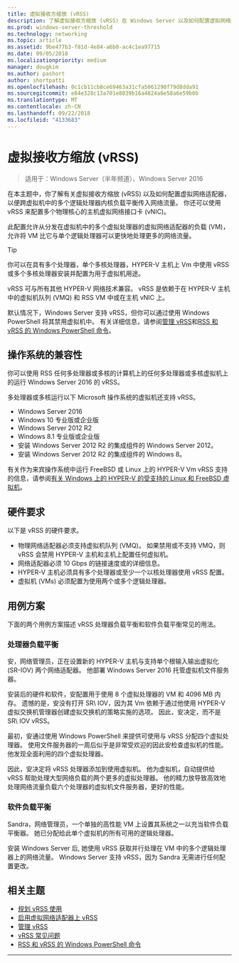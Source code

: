 ```yaml
---
title: 虚拟接收方缩放 (vRSS)
description: 了解虚拟接收方缩放 (vRSS) 在 Windows Server 以及如何配置虚拟网络适配器的虚拟机中的多个逻辑处理器内核负载平衡传入网络流量。 你还可以配置多个物理核心的主机虚拟网络接口卡 (vNIC)。
ms.prod: windows-server-threshold
ms.technology: networking
ms.topic: article
ms.assetid: 9be477b3-f81d-4e84-a6b0-ac4c1ea97715
ms.date: 09/05/2018
ms.localizationpriority: medium
manager: dougkim
ms.author: pashort
author: shortpatti
ms.openlocfilehash: 0c1cb11cb8ce69463a31cfa5061290f79d8dda91
ms.sourcegitcommit: e84e328c13a701e8039b16a4824a6e58a6e59b0b
ms.translationtype: MT
ms.contentlocale: zh-CN
ms.lasthandoff: 09/22/2018
ms.locfileid: "4133683"
---
```

# 虚拟接收方缩放 \(vRSS\)

>适用于：Windows Server（半年频道）、Windows Server 2016

在本主题中，你了解有关虚拟接收方缩放 (vRSS) 以及如何配置虚拟网络适配器，以便跨虚拟机中的多个逻辑处理器内核负载平衡传入网络流量。 你还可以使用 vRSS 来配置多个物理核心的主机虚拟网络接口卡 \(vNIC\)。

此配置允许从分发在虚拟机中的多个虚拟处理器的虚拟网络适配器的负载 \(VM\)，允许将 VM 比它与单个逻辑处理器可以更快地处理更多的网络流量。

>[!TIP]
>你可以在具有多个处理器，单个多核处理器，HYPER-V 主机上 Vm 中使用 vRSS 或多个多核处理器安装并配置为用于虚拟机用途。

vRSS 可与所有其他 HYPER-V 网络技术兼容。 vRSS 是依赖于在 HYPER-V 主机中的虚拟机队列 \(VMQ\) 和 RSS VM 中或在主机 vNIC 上。

默认情况下，Windows Server 支持 vRSS，但你可以通过使用 Windows PowerShell 将其禁用虚拟机中。 有关详细信息，请参阅[管理 vRSS](vrss-manage.md)和[RSS 和 vRSS 的 Windows PowerShell 命令](vrss-wps.md)。



## 操作系统的兼容性

你可以使用 RSS 任何多处理器或多核的计算机上的任何多处理器或多核虚拟机上的运行 Windows Server 2016 的 vRSS。

多处理器或多核运行以下 Microsoft 操作系统的虚拟机还支持 vRSS。

- Windows Server 2016
- Windows 10 专业版或企业版
- Windows Server 2012 R2
- Windows 8.1 专业版或企业版
- 安装 Windows Server 2012 R2 的集成组件的 Windows Server 2012。
- 安装 Windows Server 2012 R2 的集成组件的 Windows 8。

有关作为来宾操作系统中运行 FreeBSD 或 Linux 上的 HYPER-V Vm vRSS 支持的信息，请参阅[有关 Windows 上的 HYPER-V 的受支持的 Linux 和 FreeBSD 虚拟机](https://docs.microsoft.com/windows-server/virtualization/hyper-v/Supported-Linux-and-FreeBSD-virtual-machines-for-Hyper-V-on-Windows)。
  
## 硬件要求

以下是 vRSS 的硬件要求。
 
- 物理网络适配器必须支持虚拟机队列 \(VMQ\)。 如果禁用或不支持 VMQ，则 vRSS 会禁用 HYPER-V 主机和主机上配置任何虚拟机。
- 网络适配器必须 10 Gbps 的链接速度或的详细信息。
- HYPER-V 主机必须具有多个处理器或至少一个以核处理器使用 vRSS 配置。
- 虚拟机 \(VMs\) 必须配置为使用两个或多个逻辑处理器。


## 用例方案

下面的两个用例方案描述 vRSS 处理器负载平衡和软件负载平衡常见的用法。

### 处理器负载平衡
  
安，网络管理员，正在设置新的 HYPER-V 主机与支持单个根输入输出虚拟化 \(SR\-IOV\) 两个网络适配器。 他部署 Windows Server 2016 托管虚拟机文件服务器。

安装后的硬件和软件，安配置用于使用 8 个虚拟处理器的 VM 和 4096 MB 内存。 遗憾的是，安没有打开 SR\ IOV，因为其 Vm 依赖于通过他使用 HYPER-V 虚拟交换机管理器创建虚拟交换机的策略实施的选项。 因此，安决定，而不是 SR\ IOV vRSS。

最初，安通过使用 Windows PowerShell 来提供可使用与 vRSS 分配四个虚拟处理器。 使用文件服务器的一周后似乎是非常受欢迎的因此安检查虚拟机的性能。  他发现全面利用的四个虚拟处理器。

因此，安决定将 vRSS 处理器添加到使用虚拟机。  他为虚拟机，自动提供给 vRSS 帮助处理大型网络负载的两个更多的虚拟处理器。 他的精力放导致高效地处理网络流量负载六个处理器的虚拟机文件服务器，更好的性能。


### 软件负载平衡

Sandra，网络管理员，一个单独的高性能 VM 上设置其系统之一以充当软件负载平衡器。 她已分配给此单个虚拟机的所有可用的逻辑处理器。

安装 Windows Server 后, 她使用 vRSS 获取并行处理在 VM 中的多个逻辑处理器上的网络流量。 Windows Server 支持 vRSS，因为 Sandra 无需进行任何配置更改。


## 相关主题

- [规划 vRSS 使用](vrss-plan.md)
- [启用虚拟网络适配器上 vRSS](vrss-enable.md)
- [管理 vRSS](vrss-manage.md)
- [vRSS 常见问题](vrss-faq.md)
- [RSS 和 vRSS 的 Windows PowerShell 命令](vrss-wps.md)

---
